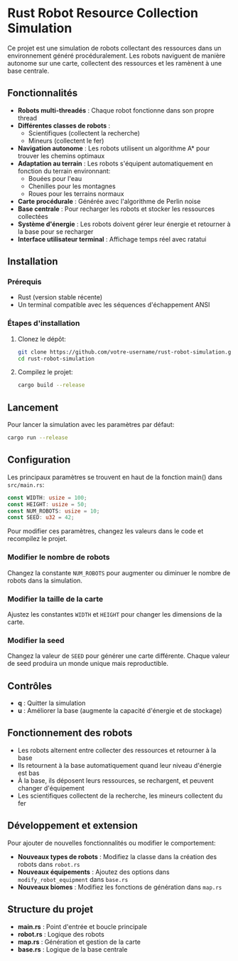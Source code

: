 # Rust Robot Resource Collection Simulation

Ce projet est une simulation de robots collectant des ressources dans un environnement généré procéduralement. Les robots naviguent de manière autonome sur une carte, collectent des ressources et les ramènent à une base centrale.

## Fonctionnalités

- **Robots multi-threadés** : Chaque robot fonctionne dans son propre thread
- **Différentes classes de robots** : 
  - Scientifiques (collectent la recherche)
  - Mineurs (collectent le fer)
- **Navigation autonome** : Les robots utilisent un algorithme A* pour trouver les chemins optimaux
- **Adaptation au terrain** : Les robots s'équipent automatiquement en fonction du terrain environnant:
  - Bouées pour l'eau
  - Chenilles pour les montagnes
  - Roues pour les terrains normaux
- **Carte procédurale** : Générée avec l'algorithme de Perlin noise
- **Base centrale** : Pour recharger les robots et stocker les ressources collectées
- **Système d'énergie** : Les robots doivent gérer leur énergie et retourner à la base pour se recharger
- **Interface utilisateur terminal** : Affichage temps réel avec ratatui

## Installation

### Prérequis

- Rust (version stable récente)
- Un terminal compatible avec les séquences d'échappement ANSI

### Étapes d'installation

1. Clonez le dépôt:
   ```bash
   git clone https://github.com/votre-username/rust-robot-simulation.git
   cd rust-robot-simulation
   ```

2. Compilez le projet:
   ```bash
   cargo build --release
   ```

## Lancement

Pour lancer la simulation avec les paramètres par défaut:

```bash
cargo run --release
```

## Configuration

Les principaux paramètres se trouvent en haut de la fonction main() dans `src/main.rs`:

```rust
const WIDTH: usize = 100;
const HEIGHT: usize = 50;
const NUM_ROBOTS: usize = 10;
const SEED: u32 = 42;
```

Pour modifier ces paramètres, changez les valeurs dans le code et recompilez le projet.

### Modifier le nombre de robots

Changez la constante `NUM_ROBOTS` pour augmenter ou diminuer le nombre de robots dans la simulation.

### Modifier la taille de la carte

Ajustez les constantes `WIDTH` et `HEIGHT` pour changer les dimensions de la carte.

### Modifier la seed

Changez la valeur de `SEED` pour générer une carte différente. Chaque valeur de seed produira un monde unique mais reproductible.

## Contrôles

- **q** : Quitter la simulation
- **u** : Améliorer la base (augmente la capacité d'énergie et de stockage)

## Fonctionnement des robots

- Les robots alternent entre collecter des ressources et retourner à la base
- Ils retournent à la base automatiquement quand leur niveau d'énergie est bas
- À la base, ils déposent leurs ressources, se rechargent, et peuvent changer d'équipement
- Les scientifiques collectent de la recherche, les mineurs collectent du fer

## Développement et extension

Pour ajouter de nouvelles fonctionnalités ou modifier le comportement:

- **Nouveaux types de robots** : Modifiez la classe dans la création des robots dans `robot.rs`
- **Nouveaux équipements** : Ajoutez des options dans `modify_robot_equipment` dans `base.rs`
- **Nouveaux biomes** : Modifiez les fonctions de génération dans `map.rs`

## Structure du projet

- **main.rs** : Point d'entrée et boucle principale
- **robot.rs** : Logique des robots
- **map.rs** : Génération et gestion de la carte
- **base.rs** : Logique de la base centrale